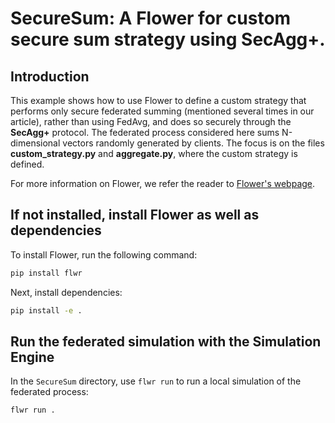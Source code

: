 # SecureSum: A Flower for custom secure sum strategy using SecAgg+.

## Introduction

This example shows how to use Flower to define a custom strategy that performs only secure federated summing (mentioned several times in our article), rather than using FedAvg, and does so securely through the **SecAgg+** protocol. The federated process considered here sums N-dimensional vectors randomly generated by clients. The focus is on the files **custom_strategy.py** and **aggregate.py**, where the custom strategy is defined.

For more information on Flower, we refer the reader to [Flower's webpage](https://flower.ai/docs/framework/tutorial-series-get-started-with-flower-pytorch.html).

## If not installed, install Flower as well as dependencies

To install Flower, run the following command:

```bash
pip install flwr
```
Next, install dependencies: 

```bash
pip install -e .
```

## Run the federated simulation with the Simulation Engine

In the `SecureSum` directory, use `flwr run` to run a local simulation of the federated process:

```bash
flwr run .
```
